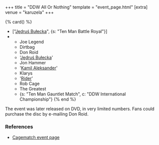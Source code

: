 +++
title = "DDW All Or Nothing"
template = "event_page.html"
[extra]
venue = "karuzela"
+++

{% card() %}
- ["[Jędruś Bułecka](@/w/jedrus-bulecka.md)", {s: "Ten Man Battle Royal"}]
- - Joe Legend
  - Dirtbag
  - Don Roid
  - '[Jędruś Bułecka](@/w/jedrus-bulecka.md)'
  - Jon Hammer
  - '[Kamil Aleksander](@/w/kamil-aleksander.md)'
  - Klarys
  - '[Rider](@/w/asmund.md)'
  - Rob Cage
  - The Greatest
  - {s: "Ten Man Gauntlet Match", c: "DDW International Championship"}
{% end %}

The event was later released on DVD, in very limited numbers. Fans could purchase the disc by e-mailing Don Roid.

### References

* [Cagematch event page](https://www.cagematch.net/?id=1&nr=62759)

